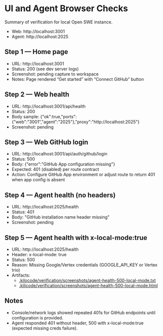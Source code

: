 # UI and Agent Browser Checks

Summary of verification for local Open SWE instance.

- Web: http://localhost:3001
- Agent: http://localhost:2025

## Step 1 — Home page
- URL: http://localhost:3001
- Status: 200 (see dev server logs)
- Screenshot: pending capture to workspace
- Notes: Page rendered “Get started” with “Connect GitHub” button

## Step 2 — Web health
- URL: http://localhost:3001/api/health
- Status: 200
- Body sample: {"ok":true,"ports":{"web":"3001","agent":"2025"},"proxy":"http://localhost:2025"}
- Screenshot: pending

## Step 3 — Web GitHub login
- URL: http://localhost:3001/api/auth/github/login
- Status: 500
- Body: {"error":"GitHub App configuration missing"}
- Expected: 401 (disabled) per route contract
- Action: Configure GitHub App environment or adjust route to return 401 when app config is absent

## Step 4 — Agent health (no headers)
- URL: http://localhost:2025/health
- Status: 401
- Body: "GitHub installation name header missing"
- Screenshot: pending

## Step 5 — Agent health with x-local-mode:true
- URL: http://localhost:2025/health
- Header: x-local-mode: true
- Status: 500
- Reason: Missing Google/Vertex credentials (GOOGLE_API_KEY or Vertex trio)
- Artifacts:
  - [.kilocode/verification/screenshots/agent-health-500-local-mode.txt](.kilicode/verification/screenshots/agent-health-500-local-mode.txt)
  - [.kilicode/verification/screenshots/agent-health-500-local-mode.html](.kilicode/verification/screenshots/agent-health-500-local-mode.html)

## Notes
- Console/network logs showed repeated 401s for GitHub endpoints until configuration is provided.
- Agent responded 401 without header, 500 with x-local-mode:true (expected missing creds failure).